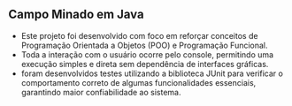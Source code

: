 ##  Campo Minado em Java

- Este projeto foi desenvolvido com foco em reforçar conceitos de Programação Orientada a Objetos (POO) e Programação Funcional.
- Toda a interação com o usuário ocorre pelo console, permitindo uma execução simples e direta sem dependência de interfaces gráficas.
- foram desenvolvidos testes utilizando a biblioteca JUnit para verificar o comportamento correto de algumas funcionalidades essenciais, garantindo maior confiabilidade ao sistema.
